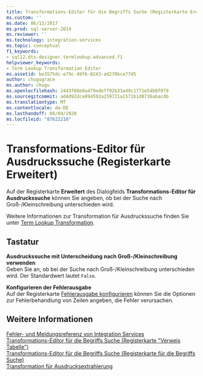 ```yaml
---
title: Transformations-Editor für die Begriffs Suche (Registerkarte Erweitert) | Microsoft-Dokumentation
ms.custom: ''
ms.date: 06/13/2017
ms.prod: sql-server-2014
ms.reviewer: ''
ms.technology: integration-services
ms.topic: conceptual
f1_keywords:
- sql12.dts.designer.termlookup.advanced.f1
helpviewer_keywords:
- Term Lookup Transformation Editor
ms.assetid: be3575dc-e79c-49f6-8243-ad270bce77d5
author: chugugrace
ms.author: chugu
ms.openlocfilehash: 2443f80e0a479edeff92b33a49c1771e54b8f979
ms.sourcegitcommit: ad4d92dce894592a259721a1571b1d8736abacdb
ms.translationtype: MT
ms.contentlocale: de-DE
ms.lasthandoff: 08/04/2020
ms.locfileid: "87622210"
---
```

# <a name="term-lookup-transformation-editor-advanced-tab"></a>Transformations-Editor für Ausdruckssuche (Registerkarte Erweitert)
  Auf der Registerkarte **Erweitert** des Dialogfelds **Transformations-Editor für Ausdruckssuche** können Sie angeben, ob bei der Suche nach Groß-/Kleinschreibung unterschieden wird.  
  
 Weitere Informationen zur Transformation für Ausdruckssuche finden Sie unter [Term Lookup Transformation](data-flow/transformations/lookup-transformation.md).  
  
## <a name="options"></a>Tastatur  
 **Ausdruckssuche mit Unterscheidung nach Groß-/Kleinschreibung verwenden**  
 Geben Sie an, ob bei der Suche nach Groß-/Kleinschreibung unterschieden wird. Der Standardwert lautet `False`.  
  
 **Konfigurieren der Fehlerausgabe**  
 Auf der Registerkarte [Fehlerausgabe konfigurieren](../../2014/integration-services/configure-error-output.md) können Sie die Optionen zur Fehlerbehandlung von Zeilen angeben, die Fehler verursachen.  
  
## <a name="see-also"></a>Weitere Informationen  
 [Fehler- und Meldungsreferenz von Integration Services](../../2014/integration-services/integration-services-error-and-message-reference.md)   
 [Transformations-Editor für die Begriffs Suche &#40;Registerkarte "Verweis Tabelle"&#41;](../../2014/integration-services/term-lookup-transformation-editor-reference-table-tab.md)   
 [Transformations-Editor für die Begriffs Suche &#40;Registerkarte für die Begriffs Suche&#41;](../../2014/integration-services/term-lookup-transformation-editor-term-lookup-tab.md)   
 [Transformation für Ausdrucksextrahierung](data-flow/transformations/term-extraction-transformation.md)  
  
  
